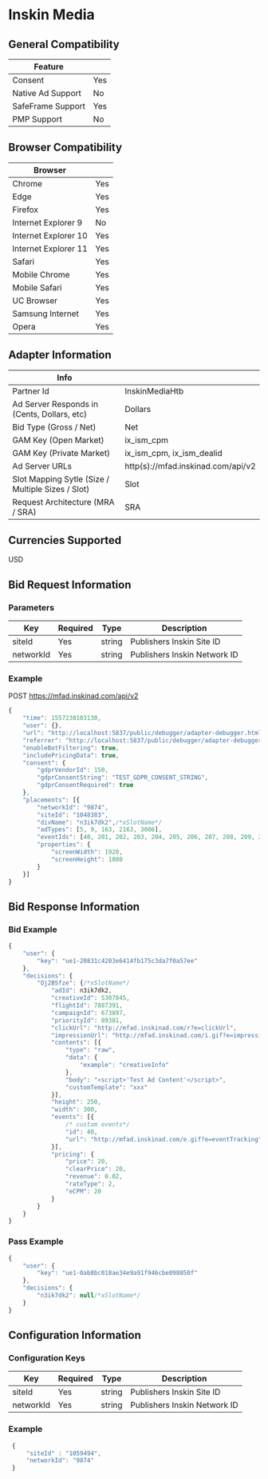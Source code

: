 # Inskin Media
## General Compatibility
|Feature|  |
|---|---|
| Consent | Yes |
| Native Ad Support | No |
| SafeFrame Support | Yes |
| PMP Support | No |
 
## Browser Compatibility
| Browser |  |
|--- |---|
| Chrome | Yes |
| Edge | Yes |
| Firefox | Yes |
| Internet Explorer 9 | No |
| Internet Explorer 10 | Yes |
| Internet Explorer 11 | Yes |
| Safari | Yes |
| Mobile Chrome | Yes |
| Mobile Safari | Yes |
| UC Browser | Yes |
| Samsung Internet | Yes |
| Opera | Yes |
 
## Adapter Information
| Info | |
|---|---|
| Partner Id | InskinMediaHtb |
| Ad Server Responds in (Cents, Dollars, etc) | Dollars |
| Bid Type (Gross / Net) | Net |
| GAM Key (Open Market) | ix_ism_cpm |
| GAM Key (Private Market) | ix_ism_cpm, ix_ism_dealid|
| Ad Server URLs | http(s)://mfad.inskinad.com/api/v2 |
| Slot Mapping Sytle (Size / Multiple Sizes / Slot) | Slot |
| Request Architecture (MRA / SRA) | SRA |
 
## Currencies Supported
 
 USD

## Bid Request Information
### Parameters
| Key | Required | Type | Description |
|---|---|---|---|
| siteId | Yes | string | Publishers Inskin Site ID |
| networkId | Yes | string | Publishers Inskin Network ID |

 
### Example
POST https://mfad.inskinad.com/api/v2
```javascript
{
    "time": 1557238103130,
    "user": {},
    "url": "http://localhost:5837/public/debugger/adapter-debugger.html",
    "referrer": "http://localhost:5837/public/debugger/adapter-debugger.html",
    "enableBotFiltering": true,
    "includePricingData": true,
    "consent": {
        "gdprVendorId": 150,
        "gdprConsentString": "TEST_GDPR_CONSENT_STRING",
        "gdprConsentRequired": true
    },
    "placements": [{
        "networkId": "9874",
        "siteId": "1048383",
        "divName": "n3ik7dk2",/*xSlotName*/
        "adTypes": [5, 9, 163, 2163, 3006],
        "eventIds": [40, 201, 202, 203, 204, 205, 206, 207, 208, 209, 210, 211, 212, 213, 214, 215, 216, 217, 218, 219, 220, 221, 222, 223, 224, 225, 226, 227, 228, 229, 230, 231, 232, 233, 234, 235, 236, 237, 238, 239, 240, 261, 262, 263, 264, 265, 266, 267, 268, 269, 270, 271, 272, 273, 274, 275, 276, 277, 278, 279, 280, 281, 282, 283, 284, 285, 286, 287, 288, 289, 290, 291, 292, 293, 294, 295],
        "properties": {
            "screenWidth": 1920,
            "screenHeight": 1080
        }
    }]
}
```
 
## Bid Response Information
### Bid Example
```javascript
{
    "user": {
        "key": "ue1-20831c4203e6414fb175c3da7f0a57ee"
    },
    "decisions": {
        "Oj2BSfze": {/*xSlotName*/
            "adId": n3ik7dk2,
            "creativeId": 5307845,
            "flightId": 7887391,
            "campaignId": 673897,
            "priorityId": 89381,
            "clickUrl": "http://mfad.inskinad.com/r?e=clickUrl",
            "impressionUrl": "http://mfad.inskinad.com/i.gif?e=impressionId",
            "contents": [{
                "type": "raw",
                "data": {
                    "example": "creativeInfo"
                },
                "body": "<script>'Test Ad Content'</script>",
                "customTemplate": "xxx"
            }],
            "height": 250,
            "width": 300,
            "events": [{
                /* custom events*/
                "id": 40,
                "url": "http://mfad.inskinad.com/e.gif?e=eventTracking"
            }],
            "pricing": {
                "price": 20,
                "clearPrice": 20,
                "revenue": 0.02,
                "rateType": 2,
                "eCPM": 20
            }
        }
    }
}
```
### Pass Example
```javascript
{
    "user": {
        "key": "ue1-0ab8bc018ae34e9a91f946cbe098050f"
    },
    "decisions": {
        "n3ik7dk2": null/*xSlotName*/
    }
}
```
 
## Configuration Information
### Configuration Keys
| Key | Required | Type | Description |
|---|---|---|---|
| siteId | Yes | string | Publishers Inskin Site ID |
| networkId | Yes | string | Publishers Inskin Network ID |
### Example
```javascript
 {
     "siteId" : "1059494",
     "networkId": "9874"
 }
```